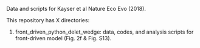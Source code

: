 Data and scripts for Kayser et al Nature Eco Evo (2018).

This repository has X directories:

1. front_driven_python_delet_wedge: data, codes, and analysis scripts for front-driven model (Fig. 2f & Fig. S13).
